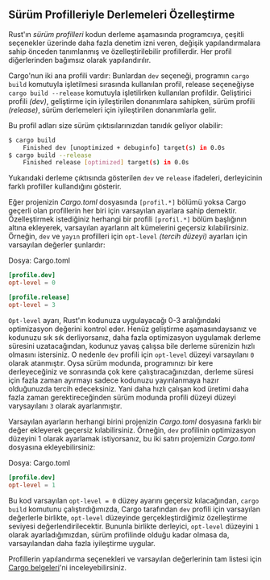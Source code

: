 ## Sürüm Profilleriyle Derlemeleri Özelleştirme

Rust'ın *sürüm profilleri* kodun derleme aşamasında programcıya, çeşitli seçenekler üzerinde daha fazla denetim izni veren, değişik yapılandırmalara sahip önceden tanımlanmış ve özelleştirilebilir profillerdir. Her profil diğerlerinden bağımsız olarak yapılandırılır.

Cargo'nun iki ana profili vardır: Bunlardan `dev` seçeneği, programın `cargo build` komutuyla işletilmesi sırasında kullanılan profil, release seçeneğiyse `cargo build --release` komutuyla işletilirken kullanılan profildir. Geliştirici profili *(dev)*, geliştirme için iyileştirilen donanımlara sahipken, sürüm profili *(release)*, sürüm derlemeleri için iyileştirilen donanımlarla gelir.

Bu profil adları size sürüm çıktısılarınızdan tanıdık geliyor olabilir:

```bash
$ cargo build
    Finished dev [unoptimized + debuginfo] target(s) in 0.0s
$ cargo build --release
    Finished release [optimized] target(s) in 0.0s
````
Yukarıdaki derleme çıktısında gösterilen `dev` ve `release` ifadeleri, derleyicinin farklı profiller kullandığını gösterir.

Eğer projenizin *Cargo.toml* dosyasında `[profil.*]` bölümü yoksa Cargo geçerli olan profillerin her biri için varsayılan ayarlara sahip demektir. Özelleştirmek istediğiniz herhangi bir profili `[profil.*]` bölüm başlığının altına ekleyerek, varsayılan ayarların alt kümelerini geçersiz kılabilirsiniz. Örneğin, `dev` ve `yayın` profilleri için `opt-level` *(tercih düzeyi)* ayarları için varsayılan değerler şunlardır:

Dosya: Cargo.toml

```toml
[profile.dev]
opt-level = 0

[profile.release]
opt-level = 3
````

`Opt-level` ayarı, Rust'ın kodunuza uygulayacağı 0-3 aralığındaki optimizasyon değerini kontrol eder. Henüz geliştirme aşamasındaysanız ve kodunuzu sık sık derliyorsanız, daha fazla optimizasyon uygulamak derleme süresini uzatacağından, kodunuz yavaş çalışsa bile derleme sürenizin hızlı olmasını istersiniz. O nedenle `dev` profili için `opt-level` düzeyi varsayılanı `0` olarak atanmıştır. Oysa sürüm modunda, programınızı bir kere derleyeceğiniz ve sonrasında çok kere çalıştıracağınızdan, derleme süresi için fazla zaman ayırmayı sadece kodunuzu yayınlanmaya hazır olduğunuzda tercih edeceksiniz. Yani daha hızlı çalışan kod üretimi daha fazla zaman gerektireceğinden sürüm modunda profili düzeyi düzeyi varysayılanı `3` olarak ayarlanmıştır.

Varsayılan ayarların herhangi birini projenizin *Cargo.toml* dosyasına farklı bir değer ekleyerek geçersiz kılabilirsiniz. Örneğin, `dev` profilinin optimizasyon düzeyini 1 olarak ayarlamak istiyorsanız, bu iki satırı projemizin *Cargo.toml* dosyasına ekleyebilirsiniz:

Dosya: Cargo.toml

```toml
[profile.dev]
opt-level = 1
````

Bu kod varsayılan `opt-level = 0` düzey ayarını geçersiz kılacağından, `cargo build` komutunu çalıştırdığımızda, Cargo tarafından `dev` profili için varsayılan değerlerle birlikte, `opt-level` düzeyinde gerçekleştirdiğimiz özelleştirme seviyesi değerlendirilecektir. Bununla birlikte derleyici, `opt-level` düzeyini `1` olarak ayarladığımızdan, sürüm profilinde olduğu kadar olmasa da, varsayılandan daha fazla iyileştirme uygular. 

Profillerin yapılandırma seçenekleri ve varsayılan değerlerinin tam listesi için [Cargo belgeleri](https://doc.rust-lang.org/cargo/reference/profiles.html)'ni inceleyebilirsiniz.
